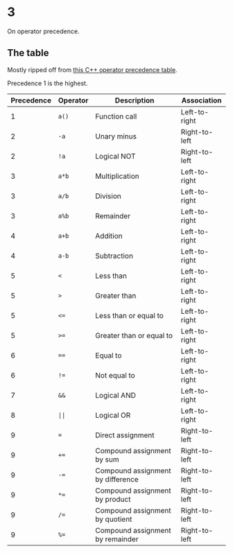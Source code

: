# 3

On operator precedence.

## The table

Mostly ripped off from [this C++ operator precedence table](http://en.cppreference.com/w/cpp/language/operator_precedence).

Precedence 1 is the highest.

Precedence	| Operator	| Description	| Association
---			| ---		| ---			| ---
1	| `a()`	| Function call	| Left-to-right
2	| `-a`	| Unary minus	| Right-to-left
2	| `!a`	| Logical NOT	| Right-to-left
3	| `a*b`	| Multiplication	| Left-to-right
3	| `a/b`	| Division	| Left-to-right
3	| `a%b`	| Remainder	| Left-to-right
4	| `a+b`	| Addition	| Left-to-right
4	| `a-b`	| Subtraction	| Left-to-right
5	| `<`	| Less than	| Left-to-right
5	| `>`	| Greater than	| Left-to-right
5	| `<=`	| Less than or equal to	| Left-to-right
5	| `>=`	| Greater than or equal to	| Left-to-right
6	| `==`	| Equal to	| Left-to-right
6	| `!=`	| Not equal to	| Left-to-right
7	| `&&`	| Logical AND	| Left-to-right
8	| `\|\|`	| Logical OR	| Left-to-right
9	| `=`	| Direct assignment	| Right-to-left
9	| `+=`	| Compound assignment by sum	| Right-to-left
9	| `-=`	| Compound assignment by difference	| Right-to-left
9	| `*=`	| Compound assignment by product	| Right-to-left
9	| `/=`	| Compound assignment by quotient	| Right-to-left
9	| `%=`	| Compound assignment by remainder	| Right-to-left
